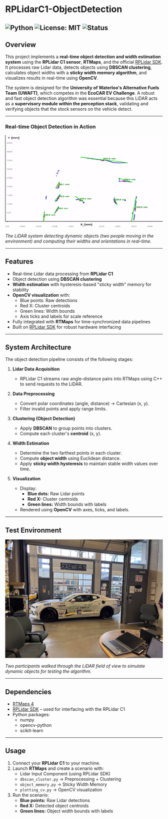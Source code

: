 # RPLidarC1-ObjectDetection

![Python](https://img.shields.io/badge/python-3.11-blue.svg)
![License: MIT](https://img.shields.io/badge/License-MIT-green.svg)
![Status](https://img.shields.io/badge/status-active-success.svg)
---

## Overview
This project implements a **real-time object detection and width estimation system** using the **RPLidar C1 sensor**, **RTMaps**, and the official [RPLidar SDK](https://github.com/Slamtec/rplidar_sdk).  
It processes raw Lidar data, detects objects using **DBSCAN clustering**, calculates object widths with a **sticky width memory algorithm**, and visualizes results in real-time using **OpenCV**.

The system is designed for the **University of Waterloo's Alternative Fuels Team (UWAFT)**, which competes in the **EcoCAR EV Challenge**. A robust and fast object detection algorithm was essential because this LiDAR acts as a **supervisory module within the perception stack**, validating and verifying objects that the stock sensors on the vehicle detect.

---

### Real-time Object Detection in Action
![Live Demo](./images/demo.gif)

*The LiDAR system detecting dynamic objects (two people moving in the environment) and computing their widths and orientations in real-time.*

---

## Features
- Real-time Lidar data processing from **RPLidar C1**
- Object detection using **DBSCAN clustering**
- **Width estimation** with hysteresis-based "sticky width" memory for stability
- **OpenCV visualization** with:
  - Blue points: Raw detections
  - Red X: Cluster centroids
  - Green lines: Width bounds
  - Axis ticks and labels for scale reference
- Fully integrated with **RTMaps** for time-synchronized data pipelines
- Built on [RPLidar SDK](https://github.com/Slamtec/rplidar_sdk) for robust hardware interfacing

---

## System Architecture

The object detection pipeline consists of the following stages:

1. **Lidar Data Acquisition**
   - RPLidar C1 streams raw angle-distance pairs into RTMaps using C++ to send requests to the LiDAR.

2. **Data Preprocessing**
   - Convert polar coordinates (angle, distance) → Cartesian (x, y).
   - Filter invalid points and apply range limits.

3. **Clustering (Object Detection)**
   - Apply **DBSCAN** to group points into clusters.
   - Compute each cluster's **centroid** (x, y).

4. **Width Estimation**
   - Determine the two farthest points in each cluster.
   - Compute **object width** using Euclidean distance.
   - Apply **sticky width hysteresis** to maintain stable width values over time.

5. **Visualization**
   - Display:
     - **Blue dots:** Raw Lidar points
     - **Red X:** Cluster centroids
     - **Green lines:** Width bounds with labels
   - Rendered using **OpenCV** with axes, ticks, and labels.

---

## Test Environment
![Environment Setup](./images/environment.jpg)

*Two participants walked through the LiDAR field of view to simulate dynamic objects for testing the algorithm.*

---

## Dependencies
- [RTMaps 4](https://intempora.com/download/RTMaps4/)
- [RPLidar SDK](https://github.com/Slamtec/rplidar_sdk) – used for interfacing with the RPLidar C1
- Python packages:
  - numpy
  - opencv-python
  - scikit-learn

---

## Usage
1. Connect your **RPLidar C1** to your machine.
2. Launch **RTMaps** and create a scenario with:
   - Lidar Input Component (using RPLidar SDK)
   - `dbscan_cluster.py` → Preprocessing + Clustering
   - `object_memory.py` → Sticky Width Memory
   - `plotting_cv.py` → OpenCV visualization
3. Run the scenario:
   - **Blue points:** Raw Lidar detections
   - **Red X:** Detected object centroids
   - **Green lines:** Object width bounds with labels

